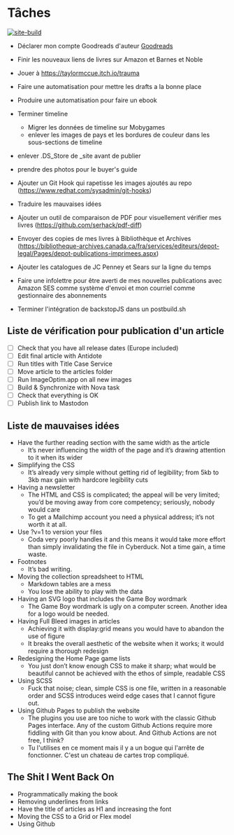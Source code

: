 # Tâches
[![site-build](https://github.com/plgagne/Game-Boy-Essentials/actions/workflows/site-build.yml/badge.svg)](https://github.com/plgagne/Game-Boy-Essentials/actions/workflows/site-build.yml)

- Déclarer mon compte Goodreads d'auteur [Goodreads](https://www.goodreads.com/author/show/16559473.Pierre_Luc_Gagn_)
- Finir les nouveaux liens de livres sur Amazon et Barnes et Noble
- Jouer à https://taylormccue.itch.io/trauma
- Faire une automatisation pour mettre les drafts a la bonne place
- Produire une automatisation pour faire un ebook
- Terminer timeline
    - Migrer les données de timeline sur Mobygames
    - enlever les images de pays et les bordures de couleur dans les sous-sections de timeline

- enlever .DS_Store de _site avant de publier
- prendre des photos pour le buyer's guide
- Ajouter un Git Hook qui rapetisse les images ajoutés au repo (https://www.redhat.com/sysadmin/git-hooks)
- Traduire les mauvaises idées
- Ajouter un outil de comparaison de PDF pour visuellement vérifier mes livres (https://github.com/serhack/pdf-diff)
- Envoyer des copies de mes livres à Bibliothèque et Archives (https://bibliotheque-archives.canada.ca/fra/services/editeurs/depot-legal/Pages/depot-publications-imprimees.aspx)
- Ajouter les catalogues de JC Penney et Sears sur la ligne du temps
- Faire une infolettre pour être averti de mes nouvelles publications avec Amazon SES comme système d'envoi et mon courriel comme gestionnaire des abonnements
- Terminer l'intégration de backstopJS dans un postbuild.sh

## Liste de vérification pour publication d'un article
- [ ] Check that you have all release dates (Europe included)
- [ ] Edit final article with Antidote
- [ ] Run titles with Title Case Service
- [ ] Move article to the articles folder
- [ ] Run ImageOptim.app on all new images
- [ ] Build & Synchronize with Nova task
- [ ] Check that everything is OK
- [ ] Publish link to Mastodon

## Liste de mauvaises idées
- Have the further reading section with the same width as the article
    - It’s never influencing the width of the page and it’s drawing attention to it when its wider
- Simplifying the CSS
    - It’s already very simple without getting rid of legibility; from 5kb to 3kb max gain with hardcore legibility cuts
- Having a newsletter
    - The HTML and CSS is complicated; the appeal will be very limited; you’d be moving away from core competency; seriously, nobody would care
    - To get a Mailchimp account you need a physical address; it’s not worth it at all.
- Use ?v=1 to version your files
    - Coda very poorly handles it and this means it would take more effort than simply invalidating the file in Cyberduck. Not a time gain, a time waste.
- Footnotes
    - It’s bad writing.
- Moving the collection spreadsheet to HTML
    - Markdown tables are a mess
    - You lose the ability to play with the data
- Having an SVG logo that includes the Game Boy wordmark
    - The Game Boy wordmark is ugly on a computer screen. Another idea for a logo would be needed.
- Having Full Bleed images in articles
    - Achieving it with display:grid means you would have to abandon the use of figure
    - It breaks the overall aesthetic of the website when it works; it would require a thorough redesign
- Redesigning the Home Page game lists
    - You just don’t know enough CSS to make it sharp; what would be beautiful cannot be achieved with the ethos of simple, readable CSS
- Using SCSS
    - Fuck that noise; clean, simple CSS is one file, written in a reasonable order and SCSS introduces weird edge cases that I cannot figure out.
- Using Github Pages to publish the website
    - The plugins you use are too niche to work with the classic Github Pages interface. Any of the custom Github Actions require more fiddling with Git than you know about. And Github Actions are not free, I think?
    - Tu l'utilises en ce moment mais il y a un bogue qui l'arrête de fonctionner. C'est un chateau de cartes trop compliqué.

## The Shit I Went Back On
- Programmatically making the book
- Removing underlines from links
- Have the title of articles as H1 and increasing the font
- Moving the CSS to a Grid or Flex model
- Using Github